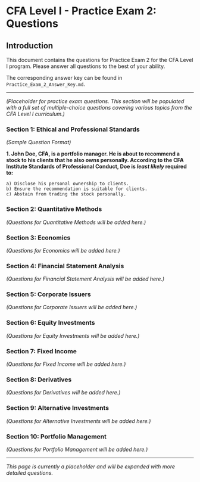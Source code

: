 # CFA Level I - Practice Exam 2: Questions

## Introduction

This document contains the questions for Practice Exam 2 for the CFA Level I program. Please answer all questions to the best of your ability.

The corresponding answer key can be found in `Practice_Exam_2_Answer_Key.md`.

---

*(Placeholder for practice exam questions. This section will be populated with a full set of multiple-choice questions covering various topics from the CFA Level I curriculum.)*

### Section 1: Ethical and Professional Standards

*(Sample Question Format)*

**1. John Doe, CFA, is a portfolio manager. He is about to recommend a stock to his clients that he also owns personally. According to the CFA Institute Standards of Professional Conduct, Doe is *least likely* required to:**

    a) Disclose his personal ownership to clients.
    b) Ensure the recommendation is suitable for clients.
    c) Abstain from trading the stock personally.

### Section 2: Quantitative Methods

*(Questions for Quantitative Methods will be added here.)*

### Section 3: Economics

*(Questions for Economics will be added here.)*

### Section 4: Financial Statement Analysis

*(Questions for Financial Statement Analysis will be added here.)*

### Section 5: Corporate Issuers

*(Questions for Corporate Issuers will be added here.)*

### Section 6: Equity Investments

*(Questions for Equity Investments will be added here.)*

### Section 7: Fixed Income

*(Questions for Fixed Income will be added here.)*

### Section 8: Derivatives

*(Questions for Derivatives will be added here.)*

### Section 9: Alternative Investments

*(Questions for Alternative Investments will be added here.)*

### Section 10: Portfolio Management

*(Questions for Portfolio Management will be added here.)*

---

*This page is currently a placeholder and will be expanded with more detailed questions.*
